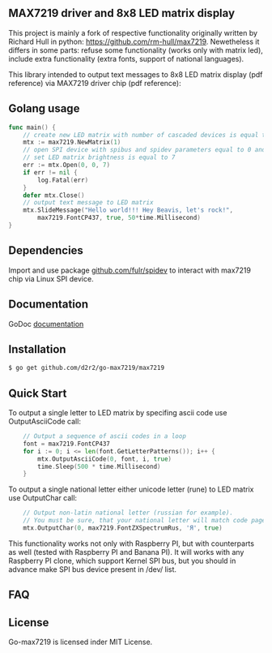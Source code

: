 ## MAX7219 driver and 8x8 LED matrix display

This project is mainly a fork of respective functionality originally written by Richard Hull in python: <https://github.com/rm-hull/max7219>. Newetheless it differs in some parts: refuse some functionality (works only with matrix led), include extra functionality (extra fonts, support of national languages).

This library intended to output text messages to 8x8 LED matrix display (pdf reference) via MAX7219 driver chip (pdf reference):

## Golang usage

```go
func main() {
	// create new LED matrix with number of cascaded devices is equal to 1
	mtx := max7219.NewMatrix(1)
	// open SPI device with spibus and spidev parameters equal to 0 and 0
	// set LED matrix brightness is equal to 7
	err := mtx.Open(0, 0, 7)
	if err != nil {
		log.Fatal(err)
	}
	defer mtx.Close()
	// output text message to LED matrix
	mtx.SlideMessage("Hello world!!! Hey Beavis, let's rock!",
		max7219.FontCP437, true, 50*time.Millisecond)
}
```

## Dependencies

Import and use package [github.com/fulr/spidev](http://github.com/fulr/spidev) to interact with max7219 chip via Linux SPI device.

## Documentation

GoDoc [documentation](http://godoc.org/github.com/d2r2/go-max7219/max7219)

## Installation

```bash
$ go get github.com/d2r2/go-max7219/max7219
```

## Quick Start

To output a single letter to LED matrix by specifing ascii code use OutputAsciiCode call:
```go
	// Output a sequence of ascii codes in a loop
	font = max7219.FontCP437
	for i := 0; i <= len(font.GetLetterPatterns()); i++ {
		mtx.OutputAsciiCode(0, font, i, true)
		time.Sleep(500 * time.Millisecond)
	}
```
To output a single national letter either unicode letter (rune) to LED matrix use OutputChar call:
```go
	// Output non-latin national letter (russian for example).
	// You must be sure, that your national letter will match code page of the font used.
	mtx.OutputChar(0, max7219.FontZXSpectrumRus, 'Я', true)
```

This functionality works not only with Raspberry PI, but with counterparts as well (tested with Raspberry PI and Banana PI). It will works with any Raspberry PI clone, which support Kernel SPI bus, but you should in advance make SPI bus device present in /dev/ list.

## FAQ

## License

Go-max7219 is licensed inder MIT License.
